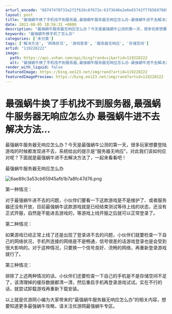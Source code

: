 ```yaml
---
arturl_encode: "68747470733a2f2f626c6f672e:6373646e2e6e65742f77656978696e5f32393230313933332f:61727469636c652f64657461696c732f313139323238323232"
layout: post
title: "最强蜗牛换了手机找不到服务器,最强蜗牛服务器无响应怎么办-最强蜗牛进不去解决方法..."
date: 2021-08-05 18:56:31 +0800
description: "最强蜗牛服务器无响应怎么办？今天是最强蜗牛公测的第一天，很多玩家想要登陆游戏的时候都发现进不去，系统"
keywords: "最强蜗牛换手机了怎么办"
categories: ['未分类']
tags: ['解决方法', '网络状况', '游戏登录', '服务器无响应', '存储空间']
artid: "119228222"
image:
  path: https://api.vvhan.com/api/bing?rand=sj&artid=119228222
  alt: "最强蜗牛换了手机找不到服务器,最强蜗牛服务器无响应怎么办-最强蜗牛进不去解决方法..."
render_with_liquid: false
featuredImage: https://bing.ee123.net/img/rand?artid=119228222
featuredImagePreview: https://bing.ee123.net/img/rand?artid=119228222
---
```


# 最强蜗牛换了手机找不到服务器,最强蜗牛服务器无响应怎么办 最强蜗牛进不去解决方法...

最强蜗牛服务器无响应怎么办？今天是最强蜗牛公测的第一天，很多玩家想要登陆游戏的时候都发现进不去，系统给出的提示是“服务器无响应”，对此我们该如何应对呢？下面就是最强蜗牛进不去解决方法了，一起来看看吧！

最强蜗牛服务器无响应怎么办

![6ae89c3a53cb65945afb1b7a8fc47d76.png](https://i-blog.csdnimg.cn/blog_migrate/40ad94cc704b0819770523b63f3c038c.jpeg)

第一种情况：

对于最强蜗牛进不去的问题，小伙伴们要看一下这款游戏是不是维护了、或者服务器还没有开放，目前最强蜗牛这款游戏就是已经结束测试等待上线的状态，还没有正式开服，自然是不能进去游戏的，等游戏上线开服之后就可以正常登录了。

第二种情况：

如果游戏已经正常上线了还是出现了登录进不去的问题，小伙伴们就要检查一下自己的网络状况，手机所连接的网络是不是畅通，信号很差的话游戏登录也是会受到很大影响的。对于这种情况，只要换一个信号良好、流畅的网络，再重新登录游戏就行了。

第三种情况：

排除了上述两种情况的话，小伙伴们还要检查一下自己的手机是不是存储空间不足了，该清理掉的缓存数据都清一清，然后重启手机再登录游戏试试。实在不行的话，就尝试卸载游戏再重新下载安装。

以上就是优游网小编为大家带来的“最强蜗牛服务器无响应怎么办”的相关内容，想要知道更多最强蜗牛攻略，请关注优游网最强蜗牛专区。